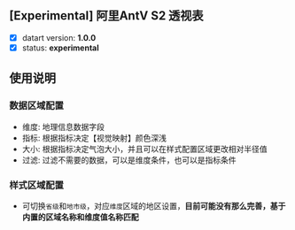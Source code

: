 ## [Experimental] 阿里AntV S2 透视表

- [x] datart version: **1.0.0**
- [x] status: **experimental**

## 使用说明

### 数据区域配置

- 维度: 地理信息数据字段
- 指标: 根据指标决定【视觉映射】颜色深浅
- 大小: 根据指标决定气泡大小，并且可以在样式配置区域更改相对半径值
- 过滤: 过滤不需要的数据，可以是维度条件，也可以是指标条件

### 样式区域配置
- 可切换`省级`和`地市级`，对应`维度`区域的地区设置，**目前可能没有那么完善，基于内置的区域名称和维度值名称匹配**

